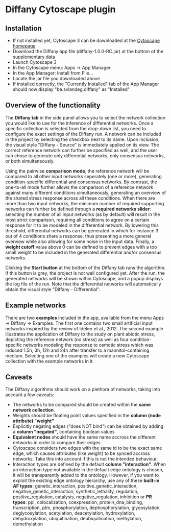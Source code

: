 # Diffany Cytoscape plugin ####
## Installation ####
 - If not installed yet, Cytoscape 3 can be downloaded at the [Cytoscape homepage][1]
 - Download the Diffany app file (diffany-1.0.0-RC.jar) at the bottom of the [supplementary data][2]
 - Launch Cytoscape 3
 - In the Cytoscape menu: Apps -> App Manager
 - In the App Manager: Install from File... 
 - Locate the jar file you downloaded above
 - If installed correctly, the "Currently Installed" tab of the App Manager should now display "be.svlandeg.diffany" as "Installed"
 
[1]: http://cytoscape.org/
[2]: http://bioinformatics.psb.ugent.be/supplementary_data/solan/diffany/

## Overview of the functionality ####
The **Diffany tab** in the side panel allows you to select the network collection you would like to use for the inference of differential networks. Once a specific collection is selected from the drop-down list, you need to configure the exact settings of the Diffany run. A network can be included in the project by selecting the checkbox next to its name. Upon inclusion, the visual style "Diffany - Source" is immediately applied on its view. The correct reference network can further be specified as well, and the user can chose to generate only differential networks, only consensus networks, or both simultaneously.

Using the pairwise **comparison mode**, the reference network will be compared to all other input networks seperately (one or more), generating condition-specific differential and consensus networks. By contrast, the one-to-all mode further allows the comparison of a reference network against many different conditions simultaneously, generating an overview of the shared stress response across all these conditions. When there are more than two input networks, the minimum number of required supporting networks can further be defined through a **required networks slider**: selecting the number of all input networks (as by default) will result in the most strict comparison, requiring all conditions to agree on a certain response for it to be modeled in the differential network. By lowering this threshold, differential networks can be generated in which for instance 3 out of 4 conditions share a response, thus presenting a more general overview while also allowing for some noise in the input data. Finally, a **weight cutoff** value above 0 can be defined to prevent edges with a too small weight to be included in the generated differential and/or consensus networks.

Clicking the **Start button** at the bottom of the Diffany tab runs the algorithm. If this button is grey, the project is not well configured yet. After the run, the generated networks will be shown within Cytoscape, and a popup displays the log file of the run. Note that the differential networks will automatically obtain the visual style "Diffany - Differential".

## Example networks ####
There are two **examples** included in the app, available from the menu Apps -> Diffany -> Examples. The first one contains two small artificial input networks inspired by the review of Ideker et al., 2012. The second example illustrates the application of Diffany to the study on plant abiotic stress, depicting the reference network (no stress) as well as four condition-specific networks modeling the response to osmotic stress which was induced 1.5h, 3h, 12h and 24h after transfer to a mannitol-containing medium. Selecting one of the examples will create a new Cytoscape collection with the example networks in it.

## Caveats ####
The Diffany algorithms should work on a plethora of networks, taking into account a few caveats:
 - The networks to be compared should be created within the **same network collection**.
 - Weights should be floating point values specified in the **column (node attribute) "weight"**
 - Explicitly negating edges ("does NOT bind") can be obtained by adding a **column "negated"**, containing boolean values
 - **Equivalent nodes** should have the same name accross the different networks in order to compare their edges.
 - Cytoscape considers two edges with the same id to be the exact same edge, which causes attributes (like weight) to be synced accross networks. Take this into account if this is not the intended behaviour.
 - Interaction types are defined by the default **column "interaction"**. When an interaction type not available in the default edge ontology is chosen, it will be transparently added to the ontology.
However, if you want to exploit the existing edge ontology hierarchy, use any of these **built-in AF types**:  genetic\_interaction, positive\_genetic\_interaction, negative\_genetic\_interaction, synthetic\_lethality, regulation, positive\_regulation, catalysis, negative_regulation, inhibition
 or **PR types**: ppi, colocalization, coexpression, protein\_dna\_binding, transcription, ptm, phosphorylation, dephosphorylation, glycosylation, deglycosylation, acetylation, deacetylation, hydroxylation, dehydroxylation, ubiquitination, deubiquitination, methylation, demethylation





